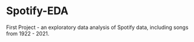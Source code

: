 # Spotify-EDA
First Project - an exploratory data analysis of Spotify data, including songs from 1922 - 2021.

